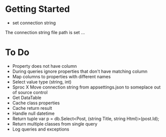 ﻿# Getting Started
* set connection string

The connection string file path is set ...

# To Do
* Property does not have column
* During queries ignore properties that don't have matching column
* Map columns to properties with different names
* Select value type (string, int)
* Sproc
X Move connection string from appsettings.json to someplace out of source control
* Get DataTable
* Cache class properties
* Cache return result
* Handle null datetime
* Return tuple var p = db.Select<Post, (string Title, string Html)>(post.Id);
* Return multiple classes from single query
* Log queries and exceptions